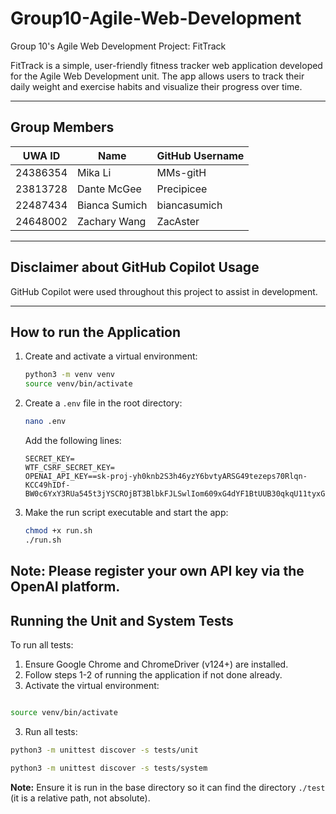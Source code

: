 # Group10-Agile-Web-Development
Group 10's Agile Web Development Project: FitTrack

FitTrack is a simple, user-friendly fitness tracker web application developed for the Agile Web Development unit. The app allows users to track their daily weight and exercise habits and visualize their progress over time.

---

## Group Members

| UWA ID       | Name             | GitHub Username   |
|--------------|------------------|-------------------|
| 24386354     | Mika Li          | MMs-gitH          |
| 23813728     | Dante McGee      | Precipicee        |
| 22487434     | Bianca Sumich    | biancasumich      |
| 24648002     | Zachary Wang     | ZacAster          |

---

## Disclaimer about GitHub Copilot Usage

GitHub Copilot were used throughout this project to assist in development.

---

## How to run the Application
1. Create and activate a virtual environment:
   ```bash
   python3 -m venv venv
   source venv/bin/activate
   ```

2. Create a `.env` file in the root directory:
   ```bash
   nano .env
   ```

   Add the following lines:
   ```env
   SECRET_KEY=
   WTF_CSRF_SECRET_KEY=
   OPENAI_API_KEY==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
   ```

3. Make the run script executable and start the app:
   ```bash
   chmod +x run.sh
   ./run.sh
   ```
Note: Please register your own API key via the OpenAI platform.
---

## Running the Unit and System Tests

To run all tests:

1. Ensure Google Chrome and ChromeDriver (v124+) are installed.
2. Follow steps 1-2 of running the application if not done already.
3. Activate the virtual environment:

```bash

source venv/bin/activate
```


3. Run all tests:

```bash
python3 -m unittest discover -s tests/unit
```

```bash
python3 -m unittest discover -s tests/system
```

**Note:** Ensure it is run in the base directory so it can find the directory `./test` (it is a relative path, not absolute).

